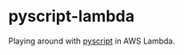 # pyscript-lambda

Playing around with [pyscript](https://github.com/pyscript/pyscript) in AWS Lambda.
